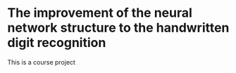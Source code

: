 # The improvement of the neural network structure to the handwritten digit recognition
 This is a course project
